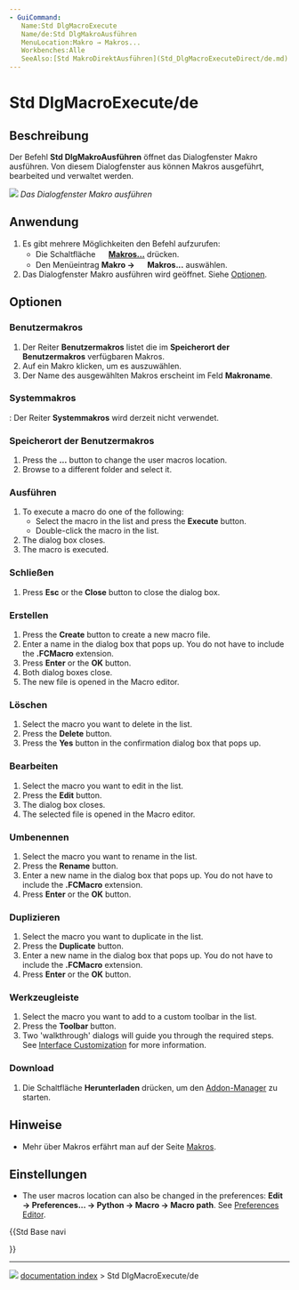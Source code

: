 ```yaml
---
- GuiCommand:
   Name:Std DlgMacroExecute
   Name/de:Std DlgMakroAusführen
   MenuLocation:Makro → Makros...
   Workbenches:Alle
   SeeAlso:[Std MakroDirektAusführen](Std_DlgMacroExecuteDirect/de.md)
---
```


# Std DlgMacroExecute/de



## Beschreibung

Der Befehl **Std DlgMakroAusführen** öffnet das Dialogfenster Makro ausführen. Von diesem Dialogfenster aus können Makros ausgeführt, bearbeited und verwaltet werden.

![](images/Std_DlgMacroExecute_dialog.png ) 
*Das Dialogfenster Makro ausführen*



## Anwendung

1.  Es gibt mehrere Möglichkeiten den Befehl aufzurufen:
    -   Die Schaltfläche **<img src="images/Std_DlgMacroExecute.svg" width=16px> [Makros...](Std_DlgMacroExecute/de.md)** drücken.
    -   Den Menüeintrag **Makro → <img src="images/Std_DlgMacroExecute.svg" width=16px> Makros...** auswählen.
2.  Das Dialogfenster Makro ausführen wird geöffnet. Siehe [Optionen](#Optionen.md).



## Optionen



### Benutzermakros

1.  Der Reiter **Benutzermakros** listet die im **Speicherort der Benutzermakros** verfügbaren Makros.
2.  Auf ein Makro klicken, um es auszuwählen.
3.  Der Name des ausgewählten Makros erscheint im Feld **Makroname**.



### Systemmakros

:   Der Reiter **Systemmakros** wird derzeit nicht verwendet.



### Speicherort der Benutzermakros 

1.  Press the **...** button to change the user macros location.
2.  Browse to a different folder and select it.



### Ausführen

1.  To execute a macro do one of the following:
    -   Select the macro in the list and press the **Execute** button.
    -   Double-click the macro in the list.
2.  The dialog box closes.
3.  The macro is executed.



### Schließen

1.  Press **Esc** or the **Close** button to close the dialog box.



### Erstellen

1.  Press the **Create** button to create a new macro file.
2.  Enter a name in the dialog box that pops up. You do not have to include the **.FCMacro** extension.
3.  Press **Enter** or the **OK** button.
4.  Both dialog boxes close.
5.  The new file is opened in the Macro editor.



### Löschen

1.  Select the macro you want to delete in the list.
2.  Press the **Delete** button.
3.  Press the **Yes** button in the confirmation dialog box that pops up.



### Bearbeiten

1.  Select the macro you want to edit in the list.
2.  Press the **Edit** button.
3.  The dialog box closes.
4.  The selected file is opened in the Macro editor.



### Umbenennen

1.  Select the macro you want to rename in the list.
2.  Press the **Rename** button.
3.  Enter a new name in the dialog box that pops up. You do not have to include the **.FCMacro** extension.
4.  Press **Enter** or the **OK** button.



### Duplizieren

1.  Select the macro you want to duplicate in the list.
2.  Press the **Duplicate** button.
3.  Enter a new name in the dialog box that pops up. You do not have to include the **.FCMacro** extension.
4.  Press **Enter** or the **OK** button.



### Werkzeugleiste

1.  Select the macro you want to add to a custom toolbar in the list.
2.  Press the **Toolbar** button.
3.  Two \'walkthrough\' dialogs will guide you through the required steps. See [Interface Customization](Interface_Customization.md) for more information.

### Download

1.  Die Schaltfläche **Herunterladen** drücken, um den [Addon-Manager](Std_AddonMgr/de.md) zu starten.



## Hinweise

-   Mehr über Makros erfährt man auf der Seite [Makros](Macros/de.md).



## Einstellungen

-   The user macros location can also be changed in the preferences: **Edit → Preferences... → Python → Macro → Macro path**. See [Preferences Editor](Preferences_Editor#Macro.md).





{{Std Base navi

}}



---
![](images/Button_right.svg) [documentation index](../README.md) > Std DlgMacroExecute/de

